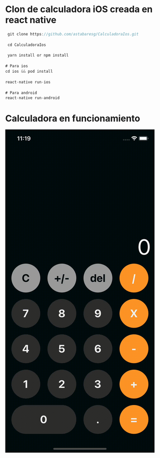 # Clon de calculadora iOS creada en react native 

```TypeScript
 git clone https://github.com/astabaresg/CalculadoraIos.git

 cd CalculadoraIos

 yarn install or npm install

# Para ios
cd ios && pod install

react-native run-ios

# Para android
react-native run-android
```
# Calculadora en funcionamiento

![alt text](https://github.com/astabaresg/CalculadoraIos/blob/master/assets/gifs/Calculator.gif 'Logo Title Text 1')
